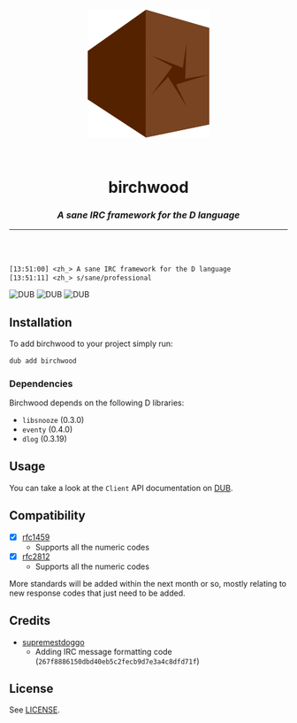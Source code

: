 <p align="center">
<img src="logo.png" width=220>
</p>

<br>

<h1 align="center">birchwood</h1>

<h3 align="center"><i><b>A sane IRC framework for the D language</i></b></h3>

---

<br>
<br>

```
[13:51:00] <zh_> A sane IRC framework for the D language
[13:51:11] <zh_> s/sane/professional
```

![DUB](https://img.shields.io/dub/v/birchwood?color=%23c10000ff%20&style=flat-square) ![DUB](https://img.shields.io/dub/dt/birchwood?style=flat-square) ![DUB](https://img.shields.io/dub/l/birchwood?style=flat-square)

## Installation

To add birchwood to your project simply run:

```bash
dub add birchwood
```

### Dependencies

Birchwood depends on the following D libraries:

* `libsnooze` (0.3.0)
* `eventy` (0.4.0)
* `dlog` (0.3.19)

## Usage

You can take a look at the `Client` API documentation on [DUB](https://birchwood.dpldocs.info/birchwood.client.Client.html).

## Compatibility

- [x] [rfc1459](https://www.rfc-editor.org/rfc/rfc1459)
   * Supports all the numeric codes
- [x] [rfc2812](https://www.rfc-editor.org/rfc/rfc2812)
   * Supports all the numeric codes

More standards will be added within the next month or so, mostly relating to new response codes that just need to be added.

## Credits

* [supremestdoggo](https://github.com/supremestdoggo)
   * Adding IRC message formatting code (`267f8886150dbd40eb5c2fecb9d7e3a4c8dfd71f`)

## License

See [LICENSE](LICENSE).
